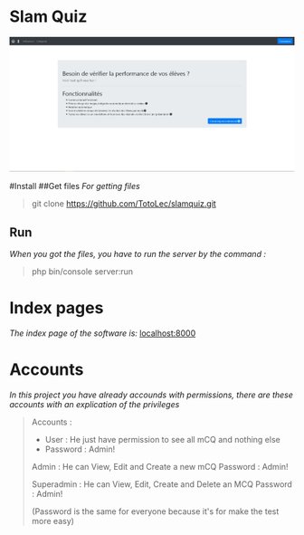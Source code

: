 Slam Quiz
=========

![Software interface](assets/screenshot_home.jpg)

#Install
##Get files
*For getting files*
> git clone https://github.com/TotoLec/slamquiz.git

Run
---
*When you got the files, you have to run the server by the command :*
> php bin/console server:run

Index pages
============
*The index page of the software is:* [localhost:8000](http://localhost:8000)

Accounts
========
*In this project you have already accounds with permissions, there are these accounts with an explication of the privileges*
> Accounts :
> 
>   - User : He just have permission to see all mCQ and nothing else
>   - Password : Admin!
>   
>   Admin : He can View, Edit and Create a new mCQ
>   Password : Admin!
>
>   Superadmin : He can View, Edit, Create and Delete an MCQ
>   Password : Admin!
>
>   (Password is the same for everyone because it's for make the test more easy)